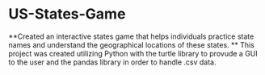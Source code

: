 # US-States-Game
**Created an interactive states game that helps individuals practice state names and understand the geographical locations of these states.
**
This project was created utilizing Python with the turtle library to provude a GUI to the user and the pandas library in order to handle .csv data. 
